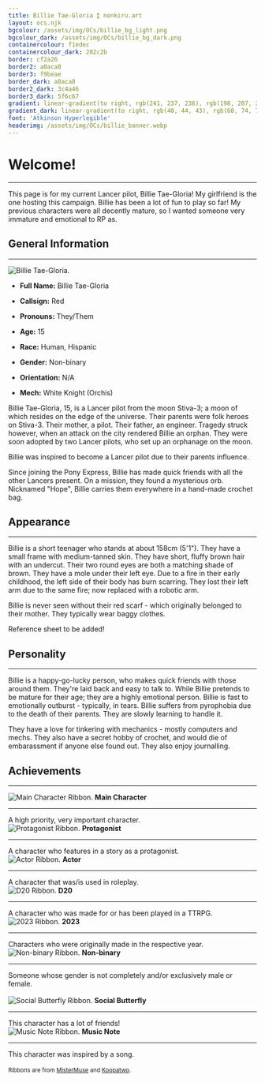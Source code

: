 ```yaml
---
title: Billie Tae-Gloria ⁑ nonkiru.art
layout: ocs.njk
bgcolour: /assets/img/OCs/billie_bg_light.png
bgcolour_dark: /assets/img/OCs/billie_bg_dark.png
containercolour: f1edec
containercolour_dark: 282c2b
border: cf2a26
border2: a0aca8
border3: f9beae
border_dark: a0aca8
border2_dark: 3c4a46
border3_dark: 5f6c67
gradient: linear-gradient(to right, rgb(241, 237, 236), rgb(198, 207, 204))
gradient_dark: linear-gradient(to right, rgb(40, 44, 43), rgb(60, 74, 70))
font: 'Atkinson Hyperlegible'
headerimg: /assets/img/OCs/billie_banner.webp
---
```


# Welcome!
---
This page is for my current Lancer pilot, Billie Tae-Gloria! My girlfriend is the one hosting this campaign. Billie has been a lot of fun to play so far! My previous characters were all decently mature, so I wanted someone very immature and emotional to RP as.

## General Information
---
<div class="oc_flex">
    <div>
    <img src="/assets/img/OCs/billie_small.webp" alt="Billie Tae-Gloria.">
    </div>

- **Full Name:** Billie Tae-Gloria
- **Callsign:** Red
- **Pronouns:** They/Them
- **Age:** 15
- **Race:** Human, Hispanic
- **Gender:** Non-binary
- **Orientation:** N/A
- **Mech:** White Knight (Orchis)


    <div>
    </div>
</div>

Billie Tae-Gloria, 15, is a Lancer pilot from the moon Stiva-3; a moon of which resides on the edge of the universe.
Their parents were folk heroes on Stiva-3. Their mother, a pilot. Their father, an engineer. 
Tragedy struck however, when an attack on the city rendered Billie an orphan. 
They were soon adopted by two Lancer pilots, who set up an orphanage on the moon. 

Billie was inspired to become a Lancer pilot due to their parents influence.

Since joining the Pony Express, Billie has made quick friends with all the other Lancers present. On a mission, they found a mysterious orb. Nicknamed "Hope", Billie carries them everywhere in a hand-made crochet bag.

## Appearance
---
Billie is a short teenager who stands at about 158cm (5'1"). They have a small frame with medium-tanned skin. They have short, fluffy brown hair with an undercut. Their two round eyes are both a matching shade of brown. They have a mole under their left eye. Due to a fire in their early childhood, the left side of their body has burn scarring. They lost their left arm due to the same fire; now replaced with a robotic arm.

Billie is never seen without their red scarf - which originally belonged to their mother. They typically wear baggy clothes.

Reference sheet to be added!

## Personality
---
Billie is a happy-go-lucky person, who makes quick friends with those around them. They're laid back and easy to talk to. While Billie pretends to be mature for their age; they are a highly emotional person. Billie is fast to emotionally outburst - typically, in tears. Billie suffers from pyrophobia due to the death of their parents. They are slowly learning to handle it.

They have a love for tinkering with mechanics - mostly computers and mechs. They also have a secret hobby of crochet, and would die of embarassment if anyone else found out. They also enjoy journalling.

## Achievements
---

<div class="tooltip" tabindex="0">
    <img src="/assets/img/OCs/ribbon_maincharacter.png" alt="Main Character Ribbon.">
    <span class="tooltiptext">
    <b>Main Character</b>
    <hr>
    A high priority, very important character.
    </span>
</div>

<div class="tooltip" tabindex="0">
    <img src="/assets/img/OCs/ribbon_protagonist.png" alt="Protagonist Ribbon.">
    <span class="tooltiptext">
    <b>Protagonist</b>
    <hr>
    A character who features in a story as a protagonist.
    </span>
</div>

<div class="tooltip" tabindex="0">
    <img src="/assets/img/OCs/ribbon_actor.png" alt="Actor Ribbon.">
    <span class="tooltiptext">
    <b>Actor</b>
    <hr>
    A character that was/is used in roleplay.
    </span>
</div>

<div class="tooltip" tabindex="0">
    <img src="/assets/img/OCs/ribbon_d20.png" alt="D20 Ribbon.">
    <span class="tooltiptext">
    <b>D20</b>
    <hr>
    A character who was made for or has been played in a TTRPG.
    </span>
</div>

<div class="tooltip" tabindex="0">
    <img src="/assets/img/OCs/ribbon_2023.png" alt="2023 Ribbon.">
    <span class="tooltiptext">
    <b>2023</b>
    <hr>
    Characters who were originally made in the respective year.
    </span>
</div>

<div class="tooltip" tabindex="0">
    <img src="/assets/img/OCs/ribbon_nonbinary.png" alt="Non-binary Ribbon.">
    <span class="tooltiptext">
    <b>Non-binary</b>
    <hr>
    Someone whose gender is not completely and/or exclusively male or female.
    </span>
</div>
<br>
<div class="tooltip" tabindex="0">
    <img src="/assets/img/OCs/ribbon_socialbutterfly.png" alt="Social Butterfly Ribbon.">
    <span class="tooltiptext">
    <b>Social Butterfly</b>
    <hr>
    This character has a lot of friends!
    </span>
</div>

<div class="tooltip" tabindex="0">
    <img src="/assets/img/OCs/ribbon_musicnote.png" alt="Music Note Ribbon.">
    <span class="tooltiptext">
    <b>Music Note</b>
    <hr>
    This character was inspired by a song.
    </span>
</div>

<br>
<small>Ribbons are from <a href="https://toyhou.se/4739396.-ribbons">MisterMuse</a> and <a href="https://toyhou.se/12708233.f2u-character-ribbons-badges/gallery">Koopatwo</a>.</small>
